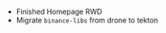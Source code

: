 - Finished Homepage RWD
- Migrate `binance-libs` from drone to tekton
<!--stackedit_data:
eyJoaXN0b3J5IjpbNTg2MTMwNzI5XX0=
-->